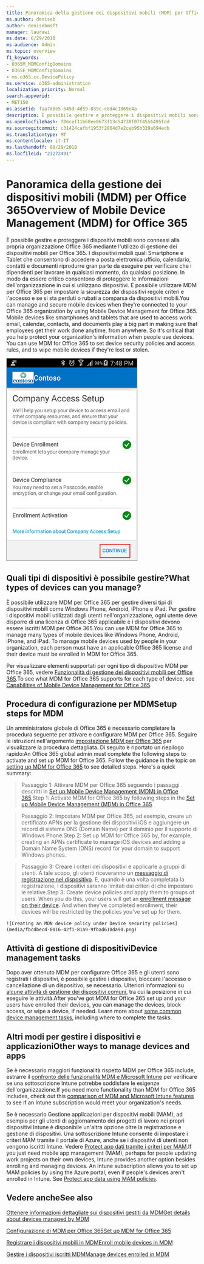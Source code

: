 ```yaml
---
title: Panoramica della gestione dei dispositivi mobili (MDM) per Office 365
ms.author: deniseb
author: denisebmsft
manager: laurawi
ms.date: 6/29/2018
ms.audience: Admin
ms.topic: overview
f1_keywords:
- O365M_MDMConfigDomains
- O365E_MDMConfigDomains
- ms.o365.cc.DevicePolicy
ms.service: o365-administration
localization_priority: Normal
search.appverid:
- MET150
ms.assetid: faa7d8e5-645d-4d59-839c-c8d4c1869e4a
description: È possibile gestire e proteggere i dispositivi mobili sono connessi alla propria organizzazione Office 365 mediante l'utilizzo di gestione dei dispositivi mobili per Office 365. I dispositivi mobili quali Smartphone e Tablet che consentono di accedere a posta elettronica ufficio, calendario, contatti e documenti riprodurre gran parte da eseguire per verificare che i dipendenti per lavorare in qualsiasi momento, da qualsiasi posizione. In modo da essere critico consentono di proteggere le informazioni dell'organizzazione in cui si utilizzano dispositivi. È possibile utilizzare MDM per Office 365 per impostare la sicurezza dei dispositivi regole criteri e l'accesso e se si sta perduti o rubati a comparsa da dispositivi mobili.
ms.openlocfilehash: f06cef11b68ee0673f13c54738f07f4556495fdd
ms.sourcegitcommit: c31424cafbf1953f2864d7e2ceb95b329a694edb
ms.translationtype: MT
ms.contentlocale: it-IT
ms.lasthandoff: 08/29/2018
ms.locfileid: "23272491"
---
```

# <a name="overview-of-mobile-device-management-mdm-for-office-365"></a><span data-ttu-id="1c653-106">Panoramica della gestione dei dispositivi mobili (MDM) per Office 365</span><span class="sxs-lookup"><span data-stu-id="1c653-106">Overview of Mobile Device Management (MDM) for Office 365</span></span>

<span data-ttu-id="1c653-p102">È possibile gestire e proteggere i dispositivi mobili sono connessi alla propria organizzazione Office 365 mediante l'utilizzo di gestione dei dispositivi mobili per Office 365. I dispositivi mobili quali Smartphone e Tablet che consentono di accedere a posta elettronica ufficio, calendario, contatti e documenti riprodurre gran parte da eseguire per verificare che i dipendenti per lavorare in qualsiasi momento, da qualsiasi posizione. In modo da essere critico consentono di proteggere le informazioni dell'organizzazione in cui si utilizzano dispositivi. È possibile utilizzare MDM per Office 365 per impostare la sicurezza dei dispositivi regole criteri e l'accesso e se si sta perduti o rubati a comparsa da dispositivi mobili.</span><span class="sxs-lookup"><span data-stu-id="1c653-p102">You can manage and secure mobile devices when they're connected to your Office 365 organization by using Mobile Device Management for Office 365. Mobile devices like smartphones and tablets that are used to access work email, calendar, contacts, and documents play a big part in making sure that employees get their work done anytime, from anywhere. So it's critical that you help protect your organization's information when people use devices. You can use MDM for Office 365 to set device security policies and access rules, and to wipe mobile devices if they're lost or stolen.</span></span>
  
![MDM sul telefono Android](media/69b9a9f6-13ac-4e36-99ca-95e82e0375aa.png)
  
## <a name="what-types-of-devices-can-you-manage"></a><span data-ttu-id="1c653-112">Quali tipi di dispositivi è possibile gestire?</span><span class="sxs-lookup"><span data-stu-id="1c653-112">What types of devices can you manage?</span></span>

<span data-ttu-id="1c653-p103">È possibile utilizzare MDM per Office 365 per gestire diversi tipi di dispositivi mobili come Windows Phone, Android, iPhone e iPad. Per gestire i dispositivi mobili utilizzati dagli utenti nell'organizzazione, ogni utente deve disporre di una licenza di Office 365 applicabile e i dispositivi devono essere iscritti MDM per Office 365.</span><span class="sxs-lookup"><span data-stu-id="1c653-p103">You can use MDM for Office 365 to manage many types of mobile devices like Windows Phone, Android, iPhone, and iPad. To manage mobile devices used by people in your organization, each person must have an applicable Office 365 license and their device must be enrolled in MDM for Office 365.</span></span> 
  
<span data-ttu-id="1c653-115">Per visualizzare elementi supportati per ogni tipo di dispositivo MDM per Office 365, vedere [Funzionalità di gestione dei dispositivi mobili per Office 365](capabilities-of-mobile-device-management.md).</span><span class="sxs-lookup"><span data-stu-id="1c653-115">To see what MDM for Office 365 supports for each type of device, see [Capabilities of Mobile Device Management for Office 365](capabilities-of-mobile-device-management.md).</span></span>
  
## <a name="setup-steps-for-mdm"></a><span data-ttu-id="1c653-116">Procedura di configurazione per MDM</span><span class="sxs-lookup"><span data-stu-id="1c653-116">Setup steps for MDM</span></span>

<span data-ttu-id="1c653-p104">Un amministratore globale di Office 365 è necessario completare la procedura seguente per attivare e configurare MDM per Office 365. Seguire le istruzioni nell'argomento [impostazione MDM per Office 365](set-up-mobile-device-management.md) per visualizzare la procedura dettagliata. Di seguito è riportato un riepilogo rapido:</span><span class="sxs-lookup"><span data-stu-id="1c653-p104">An Office 365 global admin must complete the following steps to activate and set up MDM for Office 365. Follow the guidance in the topic on [setting up MDM for Office 365](set-up-mobile-device-management.md) to see detailed steps. Here's a quick summary:</span></span> 
  
> <span data-ttu-id="1c653-120">Passaggio 1: Attivare MDM per Office 365 seguendo i passaggi descritti in [Set up Mobile Device Management (MDM) in Office 365](set-up-mobile-device-management.md).</span><span class="sxs-lookup"><span data-stu-id="1c653-120">Step 1: Activate MDM for Office 365 by following steps in the [Set up Mobile Device Management (MDM) in Office 365](set-up-mobile-device-management.md).</span></span>
    
> <span data-ttu-id="1c653-121">Passaggio 2: Impostare MDM per Office 365, ad esempio, creare un certificato APNs per la gestione dei dispositivi iOS e aggiungere un record di sistema DNS (Domain Name) per il dominio per il supporto di Windows Phone.</span><span class="sxs-lookup"><span data-stu-id="1c653-121">Step 2: Set up MDM for Office 365 by, for example, creating an APNs certificate to manage iOS devices and adding a Domain Name System (DNS) record for your domain to support Windows phones.</span></span>
    
> <span data-ttu-id="1c653-p105">Passaggio 3: Creare i criteri dei dispositivi e applicarle a gruppi di utenti. A tale scopo, gli utenti riceveranno un [messaggio di registrazione nel dispositivo](enroll-your-mobile-device.md). E, quando è una volta completata la registrazione, i dispositivi saranno limitati dai criteri di che impostare le relative.</span><span class="sxs-lookup"><span data-stu-id="1c653-p105">Step 3: Create device policies and apply them to groups of users. When you do this, your users will get an [enrollment message on their device](enroll-your-mobile-device.md). And when they've completed enrollment, their devices will be restricted by the policies you've set up for them.</span></span>
    
    ![Creating an MDN device policy under Device security policies](media/fbcdbecd-0016-42f1-81a9-9fbad610da90.png)
  
## <a name="device-management-tasks"></a><span data-ttu-id="1c653-125">Attività di gestione di dispositivi</span><span class="sxs-lookup"><span data-stu-id="1c653-125">Device management tasks</span></span>

<span data-ttu-id="1c653-p106">Dopo aver ottenuto MDM per configurare Office 365 e gli utenti sono registrati i dispositivi, è possibile gestire i dispositivi, bloccare l'accesso o cancellazione di un dispositivo, se necessario. Ulteriori informazioni su [alcune attività di gestione dei dispositivi comuni](manage-devices-in-mdm.md), tra cui la posizione in cui eseguire le attività.</span><span class="sxs-lookup"><span data-stu-id="1c653-p106">After you've got MDM for Office 365 set up and your users have enrolled their devices, you can manage the devices, block access, or wipe a device, if needed. Learn more about [some common device management tasks](manage-devices-in-mdm.md), including where to complete the tasks.</span></span>
  
## <a name="other-ways-to-manage-devices-and-apps"></a><span data-ttu-id="1c653-128">Altri modi per gestire i dispositivi e applicazioni</span><span class="sxs-lookup"><span data-stu-id="1c653-128">Other ways to manage devices and apps</span></span>

<span data-ttu-id="1c653-129">Se è necessario maggiori funzionalità rispetto MDM per Office 365 include, estrarre il [confronto delle funzionalità MDM e Microsoft Intune](choose-between-mdm-and-intune.md) per verificare se una sottoscrizione Intune potrebbe soddisfare le esigenze dell'organizzazione.</span><span class="sxs-lookup"><span data-stu-id="1c653-129">If you need more functionality than MDM for Office 365 includes, check out this [comparison of MDM and Microsoft Intune features](choose-between-mdm-and-intune.md) to see if an Intune subscription would meet your organization's needs.</span></span> 
  
<span data-ttu-id="1c653-p107">Se è necessario Gestione applicazioni per dispositivi mobili (MAM), ad esempio per gli utenti di aggiornamento dei progetti di lavoro nei propri dispositivi Intune è disponibile un'altra opzione oltre la registrazione e gestione di dispositivi. Una sottoscrizione Intune consente di impostare i criteri MAM tramite il portale di Azure, anche se i dispositivi di utenti non vengono iscritti Intune. Vedere [Protect app dati tramite i criteri per MAM](https://go.microsoft.com/fwlink/?LinkId=825439).</span><span class="sxs-lookup"><span data-stu-id="1c653-p107">If you just need mobile app management (MAM), perhaps for people updating work projects on their own devices, Intune provides another option besides enrolling and managing devices. An Intune subscription allows you to set up MAM policies by using the Azure portal, even if people's devices aren't enrolled in Intune. See [Protect app data using MAM policies](https://go.microsoft.com/fwlink/?LinkId=825439).</span></span> 
  
## <a name="see-also"></a><span data-ttu-id="1c653-133">Vedere anche</span><span class="sxs-lookup"><span data-stu-id="1c653-133">See also</span></span>

[<span data-ttu-id="1c653-134">Ottenere informazioni dettagliate sui dispositivi gestiti da MDM</span><span class="sxs-lookup"><span data-stu-id="1c653-134">Get details about devices managed by MDM</span></span>](get-details-about-mdm-managed-devices.md)

[<span data-ttu-id="1c653-135">Configurazione di MDM per Office 365</span><span class="sxs-lookup"><span data-stu-id="1c653-135">Set up MDM for Office 365</span></span>](set-up-mobile-device-management.md)
  
[<span data-ttu-id="1c653-136">Registrare i dispositivi mobili in MDM</span><span class="sxs-lookup"><span data-stu-id="1c653-136">Enroll mobile devices in MDM</span></span>](enroll-your-mobile-device.md)
  
[<span data-ttu-id="1c653-137">Gestire i dispositivi iscritti MDM</span><span class="sxs-lookup"><span data-stu-id="1c653-137">Manage devices enrolled in MDM</span></span>](manage-devices-in-mdm.md)

